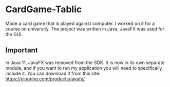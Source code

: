 # CardGame-Tablic

Made a card game that is played against computer. 
I worked on it for a course on university. The project was written in Java, JavaFX was used for the GUI.

## Important
In Java 11, JavaFX was removed from the SDK. It is now in its own separate module, and if you want to run my application you will need to specifically include it.
You can download it from this site: https://gluonhq.com/products/javafx/
